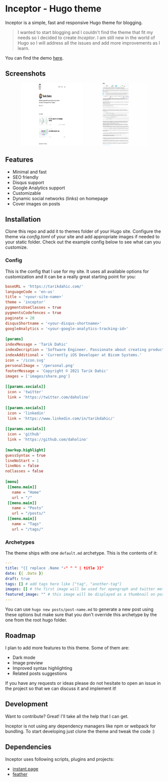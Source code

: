 # Inceptor - Hugo theme

Inceptor is a simple, fast and responsive Hugo theme for blogging.

>I wanted to start blogging and I couldn't find the theme that fit my needs so I decided to create *Inceptor*. I am still new in the world of Hugo so I will address all the issues and add more improvements as I learn.

You can find the demo [here](https://tarikdahic.com).

## Screenshots

<p float="left" align="middle">
<img src="/docs/screenshots/ss-home.png?raw=true" width="200" height="200">
<img src="/docs/screenshots/ss-markdown.png?raw=true" width="200" height="200">
</p>

## Features

- Minimal and fast
- SEO friendly
- Disqus support
- Google Analytics support
- Customizable
- Dynamic social networks (links) on homepage
- Cover images on posts

## Installation

Clone this repo and add it to themes folder of your Hugo site. Configure the theme via *config.toml* of your site and add appropriate images if needed to your static folder. Check out the example config below to see what can you customize.

 ### Config

 This is the config that I use for my site. It uses all available options for customization and it can be a really great starting point for you:

 ```toml
baseURL = 'https://tarikdahic.com/'
languageCode = 'en-us'
title = '<your-site-name>'
theme = 'inceptor'
pygmentsUseClasses = true
pygmentsCodefences = true
paginate = 20
disqusShortname = '<your-disqus-shortname>'
googleAnalytics = '<your-google-analytics-tracking-id>'

[params]
indexMessage = 'Tarik Dahic'
indexDecription = 'Software Engineer. Passionate about creating products.'
indexAdditional = 'Currently iOS Developer at Bicom Systems.'
icon = '/icon.svg'
personalImage = '/personal.png'
footerMessage = 'Copyright © 2021 Tarik Dahic'
images = ['images/share.png']

[[params.socials]]
  icon = 'twitter'
  link = 'https://twitter.com/daholino'

[[params.socials]]
  icon = 'linkedin'
  link = 'https://www.linkedin.com/in/tarikdahic/'

[[params.socials]]
  icon = 'github'
  link = 'https://github.com/daholino'

[markup.highlight]
guessSyntax = true
lineNoStart = 1
lineNos = false
noClasses = false

[menu]
  [[menu.main]]
    name = "Home"
    url = "/"
  [[menu.main]]
    name = "Posts"
    url = "/posts/"
  [[menu.main]]
    name = "Tags"
    url = "/tags/"
 ```

### Archetypes

The theme ships with one `default.md` archetype. This is the contents of it:

```yaml
---
title: "{{ replace .Name "-" " " | title }}"
date: {{ .Date }}
draft: true
tags: [] # add tags here like ["tag", "another-tag"]
images: [] # the first image will be used for opengraph and twitter meta tags
featured_image: "" # this image will be displayed as a thumbnail on post list and as a cover on post page
---
```

You can use `hugo new posts/post-name.md` to generate a new post using these options but make sure that you don't override this archetype by the one from the root hugo folder.

## Roadmap

I plan to add more features to this theme. Some of them are:

- Dark mode
- Image preview
- Improved syntax highlighting
- Related posts suggestions

If you have any requests or ideas please do not hesitate to open an issue in the project so that we can discuss it and implement it!

## Development

Want to contribute? Great! I'll take all the help that I can get.

Inceptor is not using any dependency managers like npm or webpack for bundling. To start developing just clone the theme and tweak the code :)

## Dependencies

Inceptor uses following scripts, plugins and projects:

- [instant.page](https://instant.page)
- [feather](https://github.com/feathericons/feather)
